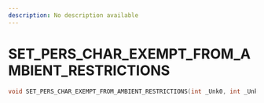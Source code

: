 ```yaml
---
description: No description available 
---
```


# SET_PERS_CHAR_EXEMPT_FROM_AMBIENT_RESTRICTIONS

```cpp
void SET_PERS_CHAR_EXEMPT_FROM_AMBIENT_RESTRICTIONS(int _Unk0, int _Unk1);
```